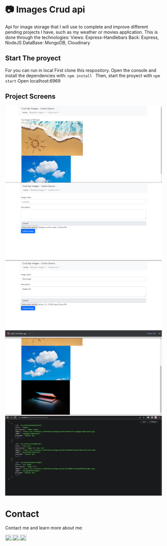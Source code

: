 # 📷 Images Crud api

Api for image storage that I will use to complete and improve different pending projects I have, such as my weather or movies application. 
This is done through the technologies: 
Views: Express-Handlebars
Back: Express, NodeJS
DataBase: MongoDB, Cloudinary

##  Start The proyect
For you can run in local
First clone this respository.
	Open the console and install the dependencies with: 
	 `npm install `
	Then, start the proyect with 
	 `npm start`
	 Open localhost:6969
## Project Screens
![Api](https://github.com/CarlosG1272/CarlosG1272/blob/main/assets/CrudApi/crudApi1.PNG)
![Api](https://github.com/CarlosG1272/CarlosG1272/blob/main/assets/CrudApi/crudApi2.PNG)
![Api](https://github.com/CarlosG1272/CarlosG1272/blob/main/assets/CrudApi/crudApi3.PNG)
![Api](https://github.com/CarlosG1272/CarlosG1272/blob/main/assets/CrudApi/crudApi4.PNG)
![Api](https://github.com/CarlosG1272/CarlosG1272/blob/main/assets/CrudApi/crudApi5.PNG)

# Contact
Contact me and learn more about me: 
<p>
    <a href="https://www.linkedin.com/in/carlos-guerra-developer/">
      <img align="center" src="https://cdn.jsdelivr.net/npm/simple-icons@3.0.1/icons/linkedin.svg" height="20" width="20" />
    </a>
    <a href="https://github.com/CarlosG1272">
      <img align="center" src="https://cdn.jsdelivr.net/npm/simple-icons@3.0.1/icons/github.svg" height="20" width="20" />
    </a>
    <a href="https://www.facebook.com/profile.php?id=100081600548515">
      <img align="center" src="https://cdn.jsdelivr.net/npm/simple-icons@3.0.1/icons/facebook.svg" height="20" width="20" />
    </a>
<p/>
